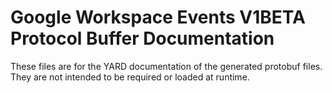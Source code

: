 # Google Workspace Events V1BETA Protocol Buffer Documentation

These files are for the YARD documentation of the generated protobuf files.
They are not intended to be required or loaded at runtime.
